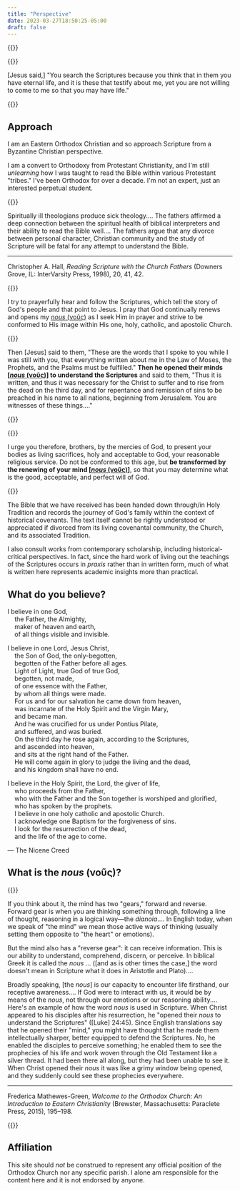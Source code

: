 ```yaml
---
title: "Perspective"
date: 2023-03-27T18:50:25-05:00
draft: false 
---
```


{{<toc>}}

{{<hint type=important icon=gdoc_fire title="John 5:39–40 (BTV)">}}

[Jesus said,] "You search the Scriptures because you think that in them you have eternal life, and it is these that testify about me, yet you are not willing to come to me so that you may have life."

{{</hint>}}

## Approach

I am an Eastern Orthodox Christian and so approach Scripture from a Byzantine Christian perspective.

I am a convert to Orthodoxy from Protestant Christianity, and I'm still *unlearning* how I was taught to read the Bible within various Protestant "tribes." I've been Orthodox for over a decade. I'm not an expert, just an interested perpetual student.

{{<hint type=note icon=gdoc_keyboard_arrow_right title="Quote">}}

Spiritually ill theologians produce sick theology.... The fathers affirmed a deep connection between the spiritual health of biblical interpreters and their ability to read the Bible well.... The fathers argue that any divorce between personal character, Christian community and the study of Scripture will be fatal for any attempt to understand the Bible.

---

Christopher A. Hall, *Reading Scripture with the Church Fathers* (Downers Grove, IL: InterVarsity Press, 1998), 20, 41, 42.

{{</hint>}}

I try to prayerfully hear and follow the Scriptures, which tell the story of God's people and that point to Jesus. I pray that God continually renews and opens my [*nous* (νοῦς)](#what-is-thenbspnousnbspνοῦς) as I seek Him in prayer and strive to be conformed to His image within His one, holy, catholic, and apostolic Church.

{{<hint type=important icon=gdoc_fire title="Luke 24:44-48 (BTV), emphasis and annotation added">}}

Then [Jesus] said to them, "These are the words that I spoke to you while I was still with you, that everything written about me in the Law of Moses, the Prophets, and the Psalms must be fulfilled." **Then he opened their minds [[*nous* (νοῦς)](#what-is-thenbspnousnbspνοῦς)] to understand the Scriptures** and said to them, "Thus it is written, and thus it was necessary for the Christ to suffer and to rise from the dead on the third day, and for repentance and remission of sins to be preached in his name to all nations, beginning from Jerusalem. You are witnesses of these things...."

{{</hint>}}

{{<hint type=important icon=gdoc_fire title="Romans 12:1-2 (BTV), emphasis and annotation added">}}

I urge you therefore, brothers, by the mercies of God, to present your bodies as living sacrifices, holy and acceptable to God, your reasonable religious service. Do not be conformed to this age, but **be transformed by the renewing of your mind [[*nous* (νοῦς)](#what-is-thenbspnousnbspνοῦς)]**, so that you may determine what is the good, acceptable, and perfect will of God.

{{</hint>}}

The Bible that we have received has been handed down through/in Holy Tradition and records the journey of God's family within the context of historical covenants. The text itself cannot be rightly understood or appreciated if divorced from its living covenantal community, the Church, and its associated Tradition.

I also consult works from contemporary scholarship, including historical-critical perspectives. In fact, since the hard work of living out the teachings of the Scriptures occurs in *praxis* rather than in written form, much of what is written here represents academic insights more than practical.

## What do you believe?

I believe in one God,<br />
&nbsp;&nbsp;&nbsp;&nbsp;the Father, the Almighty,<br />
&nbsp;&nbsp;&nbsp;&nbsp;maker of heaven and earth,<br />
&nbsp;&nbsp;&nbsp;&nbsp;of all things visible and invisible.

I believe in one Lord, Jesus Christ,<br />
&nbsp;&nbsp;&nbsp;&nbsp;the Son of God, the only-begotten,<br />
&nbsp;&nbsp;&nbsp;&nbsp;begotten of the Father before all ages.<br />
&nbsp;&nbsp;&nbsp;&nbsp;Light of Light, true God of true God,<br />
&nbsp;&nbsp;&nbsp;&nbsp;begotten, not made,<br />
&nbsp;&nbsp;&nbsp;&nbsp;of one essence with the Father,<br />
&nbsp;&nbsp;&nbsp;&nbsp;by whom all things were made.<br />
&nbsp;&nbsp;&nbsp;&nbsp;For us and for our salvation he came down from heaven,<br />
&nbsp;&nbsp;&nbsp;&nbsp;was incarnate of the Holy Spirit and the Virgin Mary,<br />
&nbsp;&nbsp;&nbsp;&nbsp;and became man.<br />
&nbsp;&nbsp;&nbsp;&nbsp;And he was crucified for us under Pontius Pilate,<br />
&nbsp;&nbsp;&nbsp;&nbsp;and suffered, and was buried.<br />
&nbsp;&nbsp;&nbsp;&nbsp;On the third day he rose again, according to the Scriptures,<br />
&nbsp;&nbsp;&nbsp;&nbsp;and ascended into heaven,<br />
&nbsp;&nbsp;&nbsp;&nbsp;and sits at the right hand of the Father.<br />
&nbsp;&nbsp;&nbsp;&nbsp;He will come again in glory to judge the living and the dead,<br />
&nbsp;&nbsp;&nbsp;&nbsp;and his kingdom shall have no end.

I believe in the Holy Spirit, the Lord, the giver of life,<br />
&nbsp;&nbsp;&nbsp;&nbsp;who proceeds from the Father,<br />
&nbsp;&nbsp;&nbsp;&nbsp;who with the Father and the Son together is worshiped and glorified,<br />
&nbsp;&nbsp;&nbsp;&nbsp;who has spoken by the prophets.<br />
&nbsp;&nbsp;&nbsp;&nbsp;I believe in one holy catholic and apostolic Church.<br />
&nbsp;&nbsp;&nbsp;&nbsp;I acknowledge one Baptism for the forgiveness of sins.<br />
&nbsp;&nbsp;&nbsp;&nbsp;I look for the resurrection of the dead,<br />
&nbsp;&nbsp;&nbsp;&nbsp;and the life of the age to come.

&mdash; The Nicene Creed

## What is the&nbsp;*nous*&nbsp;(νοῦς)?

{{<hint type=note icon=gdoc_keyboard_arrow_right title="Quote">}}

If you think about it, the mind has two "gears," forward and reverse. Forward gear is when you are thinking something through, following a line of thought, reasoning in a logical way—the *dianoia*.... In English today, when we speak of "the mind" we mean those active ways of thinking (usually setting them opposite to "the heart" or emotions).

But the mind also has a "reverse gear": it can receive information. This is our ability to understand, comprehend, discern, or perceive. In biblical Greek it is called the *nous* ... ([and as is other times the case,] the word doesn't mean in Scripture what it does in Aristotle and Plato)....

Broadly speaking, [the *nous*] is our capacity to encounter life firsthand, our receptive awareness.... If God were to interact with us, it would be by means of the *nous*, not through our emotions or our reasoning ability.... Here's an example of how the word *nous* is used in Scripture. When Christ appeared to his disciples after his resurrection, he "opened their *nous* to understand the Scriptures" ([Luke] 24:45). Since English translations say that he opened their "mind," you might have thought that he made them intellectually sharper, better equipped to defend the Scriptures. No, he enabled the disciples to perceive something; he enabled them to see the prophecies of his life and work woven through the Old Testament like a silver thread. It had been there all along, but they had been unable to see it. When Christ opened their *nous* it was like a grimy window being opened, and they suddenly could see these prophecies everywhere.

---

Frederica Mathewes-Green, *Welcome to the Orthodox Church: An Introduction to Eastern Christianity* (Brewster, Massachusetts: Paraclete Press, 2015), 195–198.

{{</hint>}}

## Affiliation

This site should *not* be construed to represent any official position of the Orthodox Church nor any specific parish. I alone am responsible for the content here and it is not endorsed by anyone.
